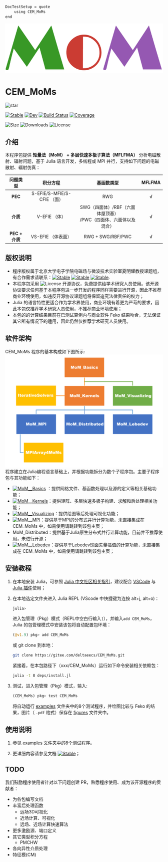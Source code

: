```@meta
DocTestSetup = quote
    using CEM_MoMs
end
```

![MoM](./assets/logo.png)
# CEM_MoMs

![star](https://img.shields.io/github/stars/deltaeecs/CEM_MoMs.jl?style=social)

[![Stable](https://img.shields.io/badge/docs-stable-blue.svg)](https://deltaeecs.github.io/CEM_MoMs.jl/)
[![Dev](https://img.shields.io/badge/docs-dev-blue.svg)](https://deltaeecs.github.io/CEM_MoMs.jl/dev/)
[![Build Status](https://github.com/deltaeecs/CEM_MoMs.jl/actions/workflows/CI.yml/badge.svg?branch=master)](https://github.com/deltaeecs/CEM_MoMs.jl/actions/workflows/CI.yml?query=branch%3Amaster)
[![Coverage](https://codecov.io/gh/deltaeecs/CEM_MoMs.jl/branch/master/graph/badge.svg)](https://codecov.io/gh/deltaeecs/CEM_MoMs.jl)

![Size](https://img.shields.io/github/repo-size/deltaeecs/CEM_MoMs.jl)
![Downloads](https://img.shields.io/github/downloads/deltaeecs/CEM_MoMs.jl/total)
![License](https://img.shields.io/github/license/deltaeecs/CEM_MoMs.jl)

## 介绍

本程序包提供 **矩量法（MoM） + 多层快速多极子算法（MFLFMA）** 分析电磁散射、辐射问题，基于 Julia 语言开发，多线程或 MPI 并行，支持如下问题的电磁散射、辐射仿真：

| 问题类型 | 积分方程 | 基函数类型 | MFLFMA |
| :----:  |  :----: |  :----:   | :----: |
| **PEC** | S-EFIE/S-MFIE/S-CFIE （面） | RWG | **√** |
| **介质** | V-EFIE （体） | SWG（四面体）/RBF（六面体屋顶基）<br>/PWC（四面体、六面体以及混合） | **√** |
| **PEC + 介质** | VS-EFIE （体表面） | RWG + SWG/RBF/PWC | **√** |

## 版权说明

* 程序版权属于北京大学电子学院电磁场与微波技术实验室夏明耀教授课题组，有合作需求请联系：[![Stable](https://img.shields.io/badge/夏明耀教授-myxia@pku.edu.cn-blue.svg)](myxia@pku.edu.cn) [![Stable](https://img.shields.io/badge/贺晓阳-1801111302@pku.edu.cn-blue.svg)](1801111302@pku.edu.cn) [![Stable](https://img.shields.io/badge/张文炜-2201111526@stu.pku.edu.cn-blue.svg)](2201111526@pku.edu.cn).
* 本程序包采用 ![License](https://img.shields.io/github/license/deltaeecs/CEM_MoMs.jl) 开源协议，免费提供给学术研究人员使用。该开源协议要求任何基于本程序包进一步开发的程序同样需要进行开源，因此不推荐商业环境使用，如违反开源协议课题组将保留追究法律责任的权力；
* Julia 的语言特性更适合作为学术界使用，商业环境有着更为严苛的要求，因此本包仅推荐学术研究人员使用，不推荐商业环境使用；
* 本包的的计算结果目前在已测试算例内与商业软件 Feko 结果吻合，无法保证其它所有情况下的适用，因此仍然仅推荐学术研究人员使用。

## 软件架构

CEM_MoMs 程序的基本构成如下图所示:![CEM_MoMs 包结构](deps/MoM_packages_relationship.png)
程序建立在Julia编程语言基础上，并根据功能拆分为数个子程序包。主要子程序包与其功能如下：

* [![MoM__Basics](https://img.shields.io/badge/MoM__Basics-orange.svg)](https://github.com/deltaeecs/MoM_Basics.jl) ：提供网格文件、基函数处理以及源的定义等相关基础功能；
* [![MoM__Kernels](https://img.shields.io/badge/MoM__Kernels-orange.svg)](https://github.com/deltaeecs/MoM_Kernels.jl)：提供矩阵、多层快速多极子构建、求解和后处理相关功能；
* [![MoM__Visualizing](https://img.shields.io/badge/MoM__Visualizing-green.svg)](https://github.com/deltaeecs/MoM_Visualizing.jl)：提供绘图等后处理可视化功能；
* [![MoM__MPI](https://img.shields.io/badge/MoM__MPI-blue.svg)](https://github.com/deltaeecs/MoM_MPI.jl)：提供基于MPI的分布式并行计算功能，未直接集成在 CEM_MoMs 中，如需使用请跳转到该包主页；
* MoM_Distributed：提供基于Julia原生分布式并行计算功能，目前并不推荐使用，未进行开源；
* [![MoM__Lebedev](https://img.shields.io/badge/MoM__Lebedev-blue.svg)](https://github.com/deltaeecs/MoM_Lebedev.jl)：提供基于Lebedev球面矢量插值的计算功能，未直接集成在 CEM_MoMs 中，如需使用请跳转到该包主页；

## 安装教程

1. 在本地安装 Julia，可参照 [Julia 中文社区相关指引](https://discourse.juliacn.com/t/topic/159)，建议配合 [VSCode](https://code.visualstudio.com/) 与 [Julia 插件](https://marketplace.visualstudio.com/items?itemName=julialang.language-julia)使用；

2. 在本地选定文件夹进入 Julia REPL (VScode 中快捷键为连按 alt+j, alt+o)：

    ```julia
    julia> 
    ```

    进入包管理（Pkg）模式（REPL中空白行输入`]`），并输入`add CEM_MoMs`，Julia 的包管理模式中安装该包将自动配置包环境：

    ```julia
    (@v1.9) pkg> add CEM_MoMs
    ```

    或 git clone 到本地：

    ```bash
    git clone https://gitee.com/deltaeecs/CEM_MoMs.git
    ```

    紧接着，在本包路径下（xxx/CEM_MoMs）运行如下命令安装相关依赖包：

    ```bash
    julia -t 8 deps/install.jl
    ```

3. 测试，进入包管理（Pkg）模式，输入:

    ```julia
    (CEM_MoMs) pkg> test CEM_MoMs
    ```

    将自动运行 [examples](./examples/) 文件夹中的8个测试程序，并绘图比较与 Feko 的结果，图片（ `.pdf` 格式）保存在 [figures](./figures/) 文件夹中。

## 使用说明

1. 参见 [examples](./examples/) 文件夹中的8个测试程序。

2. 更详细内容请参见文档 [![Stable](https://img.shields.io/badge/docs-stable-blue.svg)](https://deltaeecs.github.io/CEM_MoMs.jl/)；

## TODO

我们鼓励程序使用者针对以下问题创建 PR，熟悉程序使用、成为该开源程序的贡献者：

* 为各包编写文档
* 丰富后处理函数
  * 远场3D可视化
  * 近场计算、可视化
  * 远场、近场计算快速算法
* 更多激励源、端口定义
* 其它类型积分方程
  * PMCHW
* 各向异性介质处理
* 特征模(CM)
